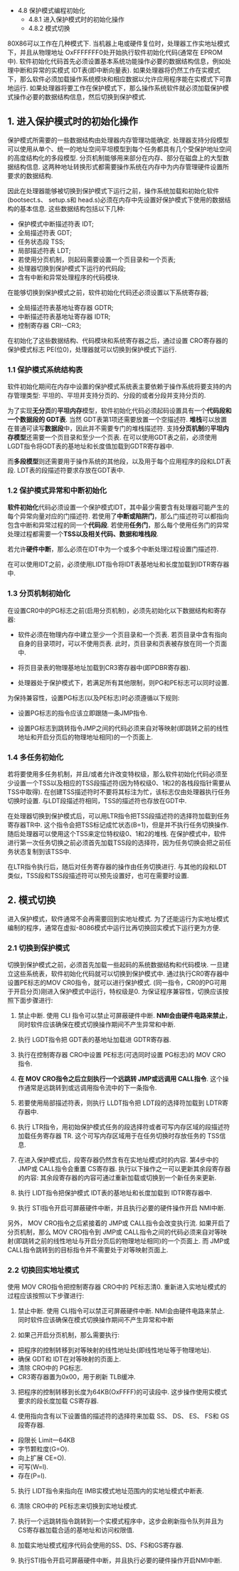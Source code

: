 - 4.8 保护模式编程初始化
    - 4.8.1 进入保护模式时的初始化操作
    - 4.8.2 模式切换

80X86可以工作在几种模式下. 当机器上电或硬件复位时，处理器工作实地址模式下，并且从物理地址 OxFFFFFFF0处开始执行软件初始化代码(通常在 EPROM中). 软件初始化代码首先必须设置基本系统功能操作必要的数据结构信息，例如处理中断和异常的实模式 IDT表(即中断向量表). 如果处理器将仍然工作在实模式下，那么软件必须加载操作系统模块和相应数据以允许应用程序能在实模式下可靠地运行. 如果处理器将要工作在保护模式下，那么操作系统软件就必须加载保护模式操作必要的数据结构信息，然后切换到保护模式. 

## 1. 进入保护模式时的初始化操作

保护模式所需要的一些数据结构由处理器内存管理功能确定. 处理器支持分段模型可以使用从单个、统一的地址空间平坦模型到每个任务都具有几个受保护地址空间的高度结构化的多段模型. 分页机制能够用来部分在内存、部分在磁盘上的大型数据结构信息. 这两种地址转换形式都需要操作系统在内存中为内存管理硬件设置所要求的数据结构. 

因此在处理器能够被切换到保护模式下运行之前，操作系统加载和初始化软件(bootsect.s、 setup.s和 head.s)必须在内存中先设置好保护模式下使用的数据结构的基本信息. 这些数据结构包括以下几种: 

- 保护模式中断描述符表 IDT;
- 全局描述符表 GDT;
- 任务状态段 TSS;
- 局部描述符表 LDT;
- 若使用分页机制，则起码需要设置一个页目录和一个页表; 
- 处理器切换到保护模式下运行的代码段; 
- 含有中断和异常处理程序的代码模块. 

在能够切换到保护模式之前，软件初始化代码还必须设置以下系统寄存器; 

- 全局描述符表基地址寄存器 GDTR; 
- 中断描述符表基地址寄存器 IDTR;
- 控制寄存器 CRI--CR3;

在初始化了这些数据结构、代码模块和系统寄存器之后，通过设置 CRO寄存器的保护模式标志 PE(位0)，处理器就可以切换到保护模式下运行. 

### 1.1 保护模式系统结构表

软件初始化期间在内存中设置的保护模式系统表主要依赖于操作系统将要支持的内存管理类型: 平坦的、平坦并支持分页的、分段的或者分段并支持分页的. 

为了实现**无分页**的**平坦内存**模型，软件初始化代码必须起码设置具有一个**代码段和一个数据段的 GDT表**. 当然 GDT表第1项还需要放置一个空描述符. **堆栈**可以放置在普通可读写**数据段**中，因此并不需要专门的堆栈描述符. 支持**分页机制**的**平坦内存模型**还需要一个页目录和至少一个页表. 在可以使用GDT表之前，必须使用LGDT指令将GDT表的基地址和长度值加载到GDTR寄存器中. 

而**多段模型**则还需要用于操作系统的其他段，以及用于每个应用程序的段和LDT表段. LDT表的段描述符要求存放在GDT表中. 

### 1.2 保护模式异常和中断初始化

**软件初始化**代码必须设置一个保护模式IDT，其中最少需要含有处理器可能产生的每个异常向量对应的门描述符. 若使用了**中断或陷阱门**，那么门描述符可以都指向包含中断和异常过程的同一个**代码段**. 若使用**任务门**，那么每个使用任务门的异常处理过程都需要一个**TSS以及相关代码、数据和堆栈段**. 

若允许**硬件中断**，那么必须在IDT中为一个或多个中断处理过程设置门描述符. 

在可以使用IDT之前，必须使用LIDT指令将IDT表基地址和长度加载到IDTR寄存器中. 

### 1.3 分页机制初始化

在设置CR0中的PG标志之前(启用分页机制)，必须先初始化以下数据结构和寄存器: 

- 软件必须在物理内存中建立至少一个页目录和一个页表. 若页目录中含有指向自身的目录项时，可以不使用页表. 此时，页目录和页表被存放在同一个页面中. 

- 将页目录表的物理基地址加载到CR3寄存器中(即PDBR寄存器). 

- 处理器处于保护模式下，若满足所有其他限制，则PG和PE标志可以同时设置. 

为保持兼容性，设置PG标志(以及PE标志)时必须遵循以下规则: 

- 设置PG标志的指令应该立即跟随一条JMP指令. 

- 设置PG标志到跳转指令JMP之间的代码必须来自对等映射(即跳转之前的线性地址和开启分页后的物理地址相同)的一个页面上. 

### 1.4 多任务初始化

若将要使用多任务机制，并且/或者允许改变特权级，那么软件初始化代码必须至少设置一个TSS以及相应的TSS段描述符(因为特权级0、1和2的各栈段指针需要从TSS中取得). 在创建TSS描述符时不要将其标注为忙，该标志仅由处理器执行任务切换时设置. 与LDT段描述符相同，TSS的描述符也存放在GDT中. 

在处理器切换到保护模式后，可以用LTR指令把TSS段描述符的选择符加载到任务寄存器TR中. 这个指令会把TSS标记成忙状态(B=1)，但是并不执行任务切换操作. 随后处理器可以使用这个TSS来定位特权级0、1和2的堆栈. 在保护模式中，软件进行第一次任务切换之前必须首先加载TSS段的选择符，因为任务切换会把之前任务状态复制到该TSS中. 

在LTR指令执行后，随后对任务寄存器的操作由任务切换进行. 与其他的段和LDT类似，TSS段和TSS段描述符可以预先设置好，也可在需要时设置. 

## 2. 模式切换

进入保护模式，软件通常不会再需要回到实地址模式. 为了还能运行为实地址模式编制的程序，通常在虚拟-8086模式中运行比再切换回实模式下运行更为方便. 

### 2.1 切换到保护模式

切换到保护模式之前，必须首先加载一些起码的系统数据结构和代码模块. 一旦建立这些系统表，软件初始化代码就可以切换到保护模式中. 通过执行CR0寄存器中设置PE标志的MOV CR0指令，就可以进行保护模式. (同一指令，CR0的PG可用于开启分页)刚进入保护模式中运行，特权级是0. 为保证程序兼容性，切换应该按照下面步骤进行: 

1. 禁止中断. 使用 CLI 指令可以禁止可屏蔽硬件中断.  **NMI会由硬件电路来禁止**，同时软件应该确保在模式切换操作期间不产生异常和中断. 

2. 执行 LGDT指令把 GDT表的基地址加载进 GDTR寄存器. 

3. 执行在控制寄存器 CRO中设置 PE标志(可选同时设置 PG标志)的 MOV CRO指令. 

4. **在 MOV CRO指令之后立刻执行一个远跳转 JMP或远调用 CALL指令**. 这个操作通常是远跳转到或远调用指令流中的下一条指令. 

5. 若要使用局部描述符表，则执行 LLDT指令把 LDT段的选择符加载到 LDTR寄存器中. 

6. 执行 LTR指令，用初始保护模式任务的段选择符或者可写内存区域的段描述符加载任务寄存器 TR. 这个可写内存区域用于在任务切换时存放任务的 TSS信息. 

7. 在进入保护模式后，段寄存器仍然含有在实地址模式时的内容. 第4步中的 JMP或 CALL指令会重置 CS寄存器. 执行以下操作之一可以更新其余段寄存器的内容: 其余段寄存器的内容可通过重新加载或切换到一个新任务来更新. 

8. 执行 LIDT指令把保护模式 IDT表的基地址和长度加载到 IDTR寄存器中. 

9. 执行 STI指令开启可屏蔽硬件中断，并且执行必要的硬件操作开启 NMI中断. 

另外， MOV CRO指令之后紧接着的 JMP或 CALL指令会改变执行流. 如果开启了分页机制，那么 MOV CRO指令到 JMP或 CALL指令之间的代码必须来自对等映射(即跳转之前的线性地址与开启分页后的物理地址相同)的一个页面上. 而 JMP或 CALL指令跳转到的目标指令并不需要处于对等映射页面上. 

### 2.2 切换回实地址模式

使用 MOV CRO指令把控制寄存器 CRO中的 PE标志清0. 重新进入实地址模式的过程应该按照以下步骤进行: 

1. 禁止中断. 使用 CLI指令可以禁正可屏蔽硬件中断.  NMI会由硬件电路来禁止. 同时软件应该确保在模式切换操作期间不产生异常和中断

2. 如果己开启分页机制，那么需要执行: 

- 把程序的控制转移到对等映射的线性地址处(即线性地址等于物理地址).  
- 确保 GDT和 IDT在对等映射的页面上. 
- 清除 CRO中的 PG标志. 
- CR3寄存器置为0x00，用于刷新 TLB缓冲.

3. 把程序的控制转移到长度为64KB(OxFFFF)的可读段中. 这步操作使用实模式要求的段长度加载 CS寄存器. 

4. 使用指向含有以下设置值的描述符的选择符来加载 SS、 DS、 ES、 FS和 GS段寄存器. 

- 段限长 Limit一64KB
- 字节颗粒度(G=O). 
- 向上扩展 CE=O). 
- 可写(W=l). 
- 存在(P=l). 

5. 执行 LIDT指令来指向在 IMB实模式地址范围内的实地址模式中断表. 

6. 清除 CRO中的 PE标志来切换到实地址模式. 

7. 执行一个远跳转指令跳转到一个实模式程序中，这步会刷新指令队列并且为CS寄存器加载合适的基地址和访问权限值. 

8. 加载实地址模式程序代码会使用的SS、DS、FS和GS寄存器. 

9. 执行STI指令开启可屏蔽硬件中断，并且执行必要的硬件操作开启NMI中断. 